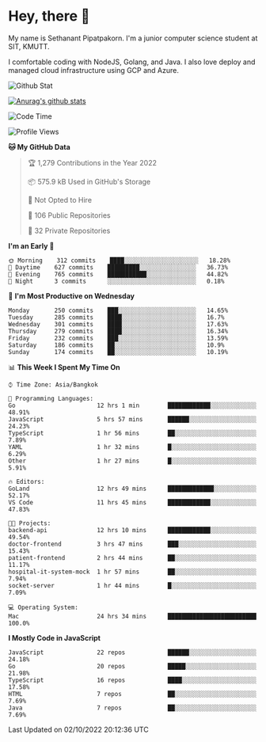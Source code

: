 # Hey, there 🙌
My name is Sethanant Pipatpakorn. I'm a junior computer science student at SIT, KMUTT.

I comfortable coding with NodeJS, Golang, and Java. I also love deploy and managed cloud infrastructure using GCP and Azure.

![Github Stat](https://github-profile-summary-cards.vercel.app/api/cards/profile-details?username=thetkpark&theme=dracula)

[![Anurag's github stats](https://github-readme-stats.vercel.app/api?username=thetkpark&count_private=true&show_icons=true&theme=tokyonight)](https://github.com/anuraghazra/github-readme-stats)

<!--START_SECTION:waka-->
![Code Time](http://img.shields.io/badge/Code%20Time-822%20hrs%2027%20mins-blue)

![Profile Views](http://img.shields.io/badge/Profile%20Views-5-blue)

**🐱 My GitHub Data** 

> 🏆 1,279 Contributions in the Year 2022
 > 
> 📦 575.9 kB Used in GitHub's Storage 
 > 
> 🚫 Not Opted to Hire
 > 
> 📜 106 Public Repositories 
 > 
> 🔑 32 Private Repositories  
 > 
**I'm an Early 🐤** 

```text
🌞 Morning    312 commits    ████░░░░░░░░░░░░░░░░░░░░░   18.28% 
🌆 Daytime    627 commits    █████████░░░░░░░░░░░░░░░░   36.73% 
🌃 Evening    765 commits    ███████████░░░░░░░░░░░░░░   44.82% 
🌙 Night      3 commits      ░░░░░░░░░░░░░░░░░░░░░░░░░   0.18%

```
📅 **I'm Most Productive on Wednesday** 

```text
Monday       250 commits    ███░░░░░░░░░░░░░░░░░░░░░░   14.65% 
Tuesday      285 commits    ████░░░░░░░░░░░░░░░░░░░░░   16.7% 
Wednesday    301 commits    ████░░░░░░░░░░░░░░░░░░░░░   17.63% 
Thursday     279 commits    ████░░░░░░░░░░░░░░░░░░░░░   16.34% 
Friday       232 commits    ███░░░░░░░░░░░░░░░░░░░░░░   13.59% 
Saturday     186 commits    ██░░░░░░░░░░░░░░░░░░░░░░░   10.9% 
Sunday       174 commits    ██░░░░░░░░░░░░░░░░░░░░░░░   10.19%

```


📊 **This Week I Spent My Time On** 

```text
⌚︎ Time Zone: Asia/Bangkok

💬 Programming Languages: 
Go                       12 hrs 1 min        ████████████░░░░░░░░░░░░░   48.91% 
JavaScript               5 hrs 57 mins       ██████░░░░░░░░░░░░░░░░░░░   24.23% 
TypeScript               1 hr 56 mins        ██░░░░░░░░░░░░░░░░░░░░░░░   7.89% 
YAML                     1 hr 32 mins        █░░░░░░░░░░░░░░░░░░░░░░░░   6.29% 
Other                    1 hr 27 mins        █░░░░░░░░░░░░░░░░░░░░░░░░   5.91%

🔥 Editors: 
GoLand                   12 hrs 49 mins      █████████████░░░░░░░░░░░░   52.17% 
VS Code                  11 hrs 45 mins      ████████████░░░░░░░░░░░░░   47.83%

🐱‍💻 Projects: 
backend-api              12 hrs 10 mins      ████████████░░░░░░░░░░░░░   49.54% 
doctor-frontend          3 hrs 47 mins       ███░░░░░░░░░░░░░░░░░░░░░░   15.43% 
patient-frontend         2 hrs 44 mins       ██░░░░░░░░░░░░░░░░░░░░░░░   11.17% 
hospital-it-system-mock  1 hr 57 mins        ██░░░░░░░░░░░░░░░░░░░░░░░   7.94% 
socket-server            1 hr 44 mins        █░░░░░░░░░░░░░░░░░░░░░░░░   7.09%

💻 Operating System: 
Mac                      24 hrs 34 mins      █████████████████████████   100.0%

```

**I Mostly Code in JavaScript** 

```text
JavaScript               22 repos            ██████░░░░░░░░░░░░░░░░░░░   24.18% 
Go                       20 repos            █████░░░░░░░░░░░░░░░░░░░░   21.98% 
TypeScript               16 repos            ████░░░░░░░░░░░░░░░░░░░░░   17.58% 
HTML                     7 repos             ██░░░░░░░░░░░░░░░░░░░░░░░   7.69% 
Java                     7 repos             ██░░░░░░░░░░░░░░░░░░░░░░░   7.69%

```



 Last Updated on 02/10/2022 20:12:36 UTC
<!--END_SECTION:waka-->
